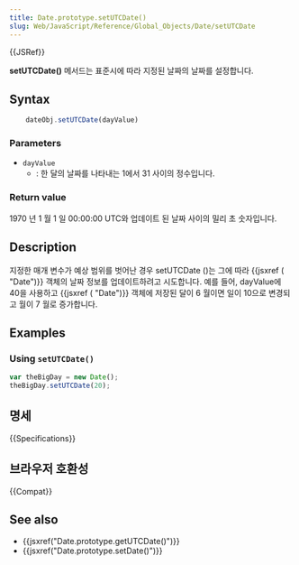 ```yaml
---
title: Date.prototype.setUTCDate()
slug: Web/JavaScript/Reference/Global_Objects/Date/setUTCDate
---
```

{{JSRef}}

**setUTCDate()** 메서드는 표준시에 따라 지정된 날짜의 날짜를 설정합니다.

## Syntax

```js
    dateObj.setUTCDate(dayValue)
```

### Parameters

- `dayValue`
  - : 한 달의 날짜를 나타내는 1에서 31 사이의 정수입니다.

### Return value

1970 년 1 월 1 일 00:00:00 UTC와 업데이트 된 날짜 사이의 밀리 초 숫자입니다.

## Description

지정한 매개 변수가 예상 범위를 벗어난 경우 setUTCDate ()는 그에 따라 {{jsxref ( "Date")}} 객체의 날짜 정보를 업데이트하려고 시도합니다. 예를 들어, dayValue에 40을 사용하고 {{jsxref ( "Date")}} 객체에 저장된 달이 6 월이면 일이 10으로 변경되고 월이 7 월로 증가합니다.

## Examples

### Using `setUTCDate()`

```js
var theBigDay = new Date();
theBigDay.setUTCDate(20);
```

## 명세

{{Specifications}}

## 브라우저 호환성

{{Compat}}

## See also

- {{jsxref("Date.prototype.getUTCDate()")}}
- {{jsxref("Date.prototype.setDate()")}}
